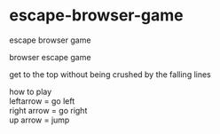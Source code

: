 # escape-browser-game
escape browser game

browser escape game


get to the top without being crushed by the falling lines


how to play  
leftarrow = go left  
right arrow = go right  
up arrow = jump  
